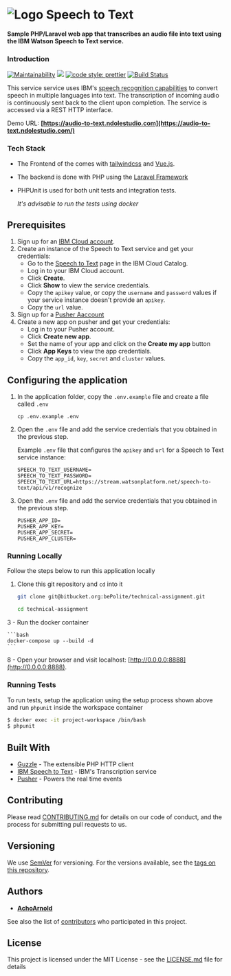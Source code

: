 # ![Logo](https://audio-to-text.ndolestudio.com/images/favicon.png) Speech to Text

**Sample PHP/Laravel web app that transcribes an audio file into text using the IBM Watson Speech to Text service.**

### Introduction

[![Maintainability](https://api.codeclimate.com/v1/badges/3d71c99c4fd08c124e9e/maintainability)](https://codeclimate.com/github/AchoArnold/laravel-starter-project/maintainability)
<a href="https://codeclimate.com/github/AchoArnold/laravel-starter-project/test_coverage"><img src="https://api.codeclimate.com/v1/badges/3d71c99c4fd08c124e9e/test_coverage" /></a>
[![code style: prettier](https://img.shields.io/badge/code_style-prettier-ff69b4.svg?style=flat-square)](https://github.com/prettier/prettier)
[![Build Status](https://travis-ci.org/AchoArnold/laravel-starter-project.svg?branch=master)](https://travis-ci.org/AchoArnold/laravel-starter-project)

This service service uses IBM's [speech recognition capabilities](https://www.ibm.com/watson/services/speech-to-text) to convert speech in multiple languages into text. The transcription of incoming audio is continuously sent back to the client upon completion. The service is accessed via a REST HTTP interface.

Demo URL: **[https://audio-to-text.ndolestudio.com](https://audio-to-text.ndolestudio.com/)**


### Tech Stack

- The Frontend of the comes with [tailwindcss](https://tailwindcss.com) and [Vue.js](https://vuejs.org/).
- The backend is done with PHP using the [Laravel Framework](https://laravel.com/)
- PHPUnit is used for both unit tests and integration tests. 
  
  *It's advisable to run the tests using docker*
  

## Prerequisites

1. Sign up for an [IBM Cloud account](https://console.bluemix.net/registration/).
1. Create an instance of the Speech to Text service and get your credentials:
    - Go to the [Speech to Text](https://console.bluemix.net/catalog/services/speech-to-text) page in the IBM Cloud Catalog.
    - Log in to your IBM Cloud account.
    - Click **Create**.
    - Click **Show** to view the service credentials.
    - Copy the `apikey` value, or copy the `username` and `password` values if your service instance doesn't provide an `apikey`.
    - Copy the `url` value.
1. Sign up for a [Pusher Aaccount](https://dashboard.pusher.com/accounts/sign_up)
1. Create a new app on pusher and get your credentials:
    - Log in to your Pusher account.
    - Click **Create new app**.
    - Set the name of your app and click on the **Create my app** button
    - Click **App Keys** to view the app credentials.
    - Copy the `app_id`, `key`, `secret` and `cluster` values.

## Configuring the application

1. In the application folder, copy the `.env.example` file and create a file called `.env`

    ```
    cp .env.example .env
    ```

2. Open the `.env` file and add the service credentials that you obtained in the previous step.

    Example `.env` file that configures the `apikey` and `url` for a Speech to Text service instance:

    ```
    SPEECH_TO_TEXT_USERNAME=
    SPEECH_TO_TEXT_PASSWORD=
    SPEECH_TO_TEXT_URL=https://stream.watsonplatform.net/speech-to-text/api/v1/recognize
    ```

3. Open the `.env` file and add the service credentials that you obtained in the previous step.   
   ```
   PUSHER_APP_ID=
   PUSHER_APP_KEY=
   PUSHER_APP_SECRET=
   PUSHER_APP_CLUSTER=
   ```

### Running Locally

Follow the steps below to run this application locally

1. Clone this git repository and `cd` into it

    ```bash
    git clone git@bitbucket.org:bePolite/technical-assignment.git
    
    cd technical-assignment
    ```

3 - Run the docker container

    ```bash
    docker-compose up --build -d
    ```

8 - Open your browser and visit localhost: [http://0.0.0.0:8888](http://0.0.0.0:8888).

### Running Tests

To run tests, setup the application using the setup process shown above and run `phpunit` inside the workspace container


```bash
$ docker exec -it project-workspace /bin/bash
$ phpunit
```

## Built With

* [Guzzle](http://www.dropwizard.io/1.0.2/docs/) - The extensible PHP HTTP client
* [IBM Speech to Text](https://console.bluemix.net/catalog/services/speech-to-text) - IBM's Transcription service
* [Pusher](https://pusher.com) - Powers the real time events

## Contributing

Please read [CONTRIBUTING.md](CONTRIBUTING.md) for details on our code of conduct, and the process for submitting pull requests to us.

## Versioning

We use [SemVer](http://semver.org/) for versioning. For the versions available, see the [tags on this repository](https://github.com/your/project/tags). 

## Authors

* **[AchoArnold](https://github.com/AchoArnold)**

See also the list of [contributors](https://github.com/NdoleStudio/darksky-php/contributors) who participated in this project.

## License

This project is licensed under the MIT License - see the [LICENSE.md](LICENSE.md) file for details